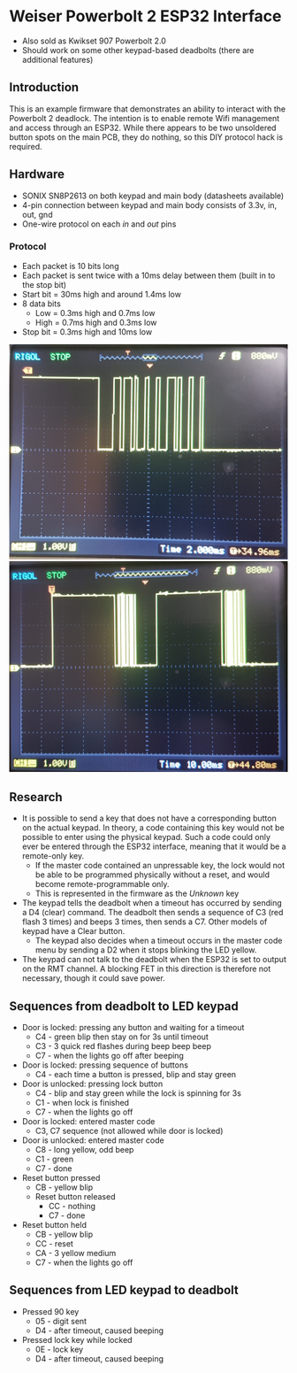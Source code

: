 # Weiser Powerbolt 2 ESP32 Interface #

* Also sold as Kwikset 907 Powerbolt 2.0
* Should work on some other keypad-based deadbolts (there are additional features)

## Introduction ##

This is an example firmware that demonstrates an ability to interact with the Powerbolt 2 deadlock.  The intention is to enable remote Wifi management and access through an ESP32.  While there appears to be two unsoldered button spots on the main PCB, they do nothing, so this DIY protocol hack is required.

## Hardware ##

* SONIX SN8P2613 on both keypad and main body (datasheets available)
* 4-pin connection between keypad and main body consists of 3.3v, in, out, gnd
* One-wire protocol on each *in* and *out* pins

### Protocol ###
* Each packet is 10 bits long
* Each packet is sent twice with a 10ms delay between them (built in to the stop bit)
* Start bit = 30ms high and around 1.4ms low
* 8 data bits
  * Low = 0.3ms high and 0.7ms low
  * High = 0.7ms high and 0.3ms low
* Stop bit = 0.3ms high and 10ms low

![Signal 1](docs/img/signal-1.jpg)
![Signal 2](docs/img/signal-2.jpg)

## Research ##

* It is possible to send a key that does not have a corresponding button on the actual keypad.  In theory, a code containing this key would not be possible to enter using the physical keypad.  Such a code could only ever be entered through the ESP32 interface, meaning that it would be a remote-only key.
    * If the master code contained an unpressable key, the lock would not be able to be programmed physically without a reset, and would become remote-programmable only.
    * This is represented in the firmware as the *Unknown* key
* The keypad tells the deadbolt when a timeout has occurred by sending a D4 (clear) command.  The deadbolt then sends a sequence of C3 (red flash 3 times) and beeps 3 times, then sends a C7.  Other models of keypad have a Clear button.
    * The keypad also decides when a timeout occurs in the master code menu by sending a D2 when it stops blinking the LED yellow.
* The keypad can not talk to the deadbolt when the ESP32 is set to output on the RMT channel.  A blocking FET in this direction is therefore not necessary, though it could save power.

## Sequences from deadbolt to LED keypad ##

* Door is locked: pressing any button and waiting for a timeout
    * C4 - green blip then stay on for 3s until timeout
    * C3 - 3 quick red flashes during beep beep beep
    * C7 - when the lights go off after beeping
* Door is locked: pressing sequence of buttons
    * C4 - each time a button is pressed, blip and stay green
* Door is unlocked: pressing lock button
    * C4 - blip and stay green while the lock is spinning for 3s
    * C1 - when lock is finished
    * C7 - when the lights go off
* Door is locked: entered master code
    * C3, C7 sequence (not allowed while door is locked)
* Door is unlocked: entered master code
     * C8 - long yellow, odd beep
     * C1 - green 
     * C7 - done
* Reset button pressed
    * CB - yellow blip
    * Reset button released
        * CC - nothing
        * C7 - done
* Reset button held
    * CB - yellow blip
    * CC - reset
    * CA - 3 yellow medium
    * C7 - when the lights go off


## Sequences from LED keypad to deadbolt ##

* Pressed 90 key
    * 05 - digit sent
    * D4 - after timeout, caused beeping
* Pressed lock key while locked
    * 0E - lock key
    * D4 - after timeout, caused beeping
